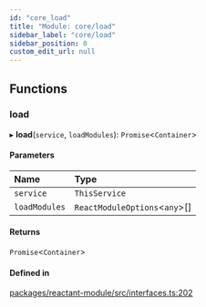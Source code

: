 ```yaml
---
id: "core_load"
title: "Module: core/load"
sidebar_label: "core/load"
sidebar_position: 0
custom_edit_url: null
---
```


## Functions

### load

▸ **load**(`service`, `loadModules`): `Promise`<`Container`\>

#### Parameters

| Name | Type |
| :------ | :------ |
| `service` | `ThisService` |
| `loadModules` | `ReactModuleOptions`<`any`\>[] |

#### Returns

`Promise`<`Container`\>

#### Defined in

[packages/reactant-module/src/interfaces.ts:202](https://github.com/unadlib/reactant/blob/5459ef00/packages/reactant-module/src/interfaces.ts#L202)
